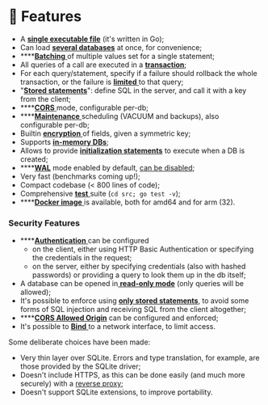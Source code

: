 # 🥇 Features

* A [**single executable file**](documentation/installation/) (it's written in Go);
* Can load [**several databases**](documentation/configuration-file.md) at once, for convenience;
* ****[**Batching** ](documentation/requests.md#batch-parameter-values-for-a-statement)of multiple values set for a single statement;
* All queries of a call are executed in a [**transaction**](documentation/requests.md);
* For each query/statement, specify if a failure should rollback the whole transaction, or the failure is [**limited** ](documentation/requests.md#nofail-dont-fail-when-errors-occour)to that query;
* "[**Stored statements**](documentation/requests.md#stored-query-reference)": define SQL in the server, and call it with a key from the client;
* ****[**CORS** ](documentation/configuration-file.md#corsorigin)mode, configurable per-db;
* ****[**Maintenance** ](documentation/maintenance.md)scheduling (VACUUM and backups), also configurable per-db;
* Builtin [**encryption** ](documentation/encryption.md)of fields, given a symmetric key;
* Supports [**in-memory DBs**](documentation/configuration-file.md#path-mandatory);
* Allows to provide [**initialization statements**](documentation/configuration-file.md#initstatements) to execute when a DB is created;
* ****[**WAL**](https://sqlite.org/wal.html) mode enabled by default, [can be disabled](documentation/configuration-file.md#disablewalmode);
* Very fast (benchmarks coming up!);
* Compact codebase (< 800 lines of code);
* Comprehensive [**test** ](building-and-testing.md#testing)suite (`cd src; go test -v`);
* ****[**Docker image** ](documentation/installation/docker.md)is available, both for amd64 and for arm (32).

### Security Features

* ****[**Authentication** ](documentation/security.md#authentication)can be configured
  * on the client, either using HTTP Basic Authentication or specifying the credentials in the request;
  * on the server, either by specifying credentials (also with hashed passwords) or providing a query to look them up in the db itself;
* A database can be opened in[ **read-only mode**](documentation/configuration-file.md#readonly) (only queries will be allowed);
* It's possible to enforce using [**only stored statements**](documentation/security.md#stored-queries-to-prevent-sql-injection), to avoid some forms of SQL injection and receiving SQL from the client altogether;
* ****[**CORS Allowed Origin**](documentation/security.md#cors) can be configured and enforced;
* It's possible to [**Bind** ](documentation/running.md#bind-host)to a network interface, to limit access.

Some deliberate choices have been made:

* Very thin layer over SQLite. Errors and type translation, for example, are those provided by the SQLite driver;
* Doesn't include HTTPS, as this can be done easily (and much more securely) with a [reverse proxy](documentation/security.md#use-a-reverse-proxy-if-going-on-the-internet);
* Doesn't support SQLite extensions, to improve portability.
